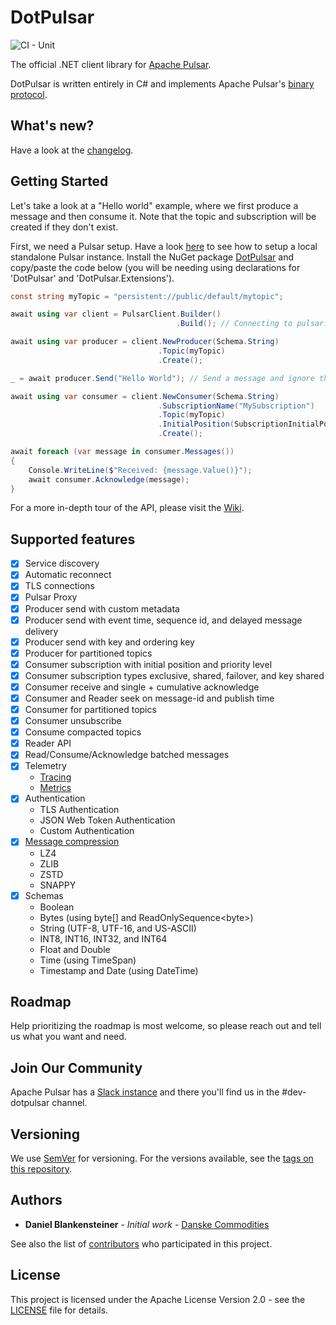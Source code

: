 ﻿# DotPulsar

![CI - Unit](https://github.com/apache/pulsar-dotpulsar/workflows/CI%20-%20Unit/badge.svg)

The official .NET client library for [Apache Pulsar](https://pulsar.apache.org/).

DotPulsar is written entirely in C# and implements Apache Pulsar's [binary protocol](https://pulsar.apache.org/docs/en/develop-binary-protocol/).

## What's new?

Have a look at the [changelog](CHANGELOG.md).

## Getting Started

Let's take a look at a "Hello world" example, where we first produce a message and then consume it. Note that the topic and subscription will be created if they don't exist.

First, we need a Pulsar setup. Have a look [here](https://pulsar.apache.org/docs/en/standalone-docker/) to see how to setup a local standalone Pulsar instance.
Install the NuGet package [DotPulsar](https://www.nuget.org/packages/DotPulsar/) and copy/paste the code below (you will be needing using declarations for 'DotPulsar' and 'DotPulsar.Extensions').

```csharp
const string myTopic = "persistent://public/default/mytopic";

await using var client = PulsarClient.Builder()
                                     .Build(); // Connecting to pulsar://localhost:6650

await using var producer = client.NewProducer(Schema.String)
                                 .Topic(myTopic)
                                 .Create();

_ = await producer.Send("Hello World"); // Send a message and ignore the returned MessageId

await using var consumer = client.NewConsumer(Schema.String)
                                 .SubscriptionName("MySubscription")
                                 .Topic(myTopic)
                                 .InitialPosition(SubscriptionInitialPosition.Earliest)
                                 .Create();

await foreach (var message in consumer.Messages())
{
    Console.WriteLine($"Received: {message.Value()}");
    await consumer.Acknowledge(message);
}
```

For a more in-depth tour of the API, please visit the [Wiki](https://github.com/apache/pulsar-dotpulsar/wiki).

## Supported features

- [X] Service discovery
- [X] Automatic reconnect
- [X] TLS connections
- [X] Pulsar Proxy
- [X] Producer send with custom metadata
- [X] Producer send with event time, sequence id, and delayed message delivery
- [X] Producer send with key and ordering key
- [X] Producer for partitioned topics
- [X] Consumer subscription with initial position and priority level
- [X] Consumer subscription types exclusive, shared, failover, and key shared
- [X] Consumer receive and single + cumulative acknowledge
- [X] Consumer and Reader seek on message-id and publish time
- [X] Consumer for partitioned topics
- [X] Consumer unsubscribe
- [X] Consume compacted topics
- [X] Reader API
- [X] Read/Consume/Acknowledge batched messages
- [X] Telemetry
    - [Tracing](https://github.com/apache/pulsar-dotpulsar/wiki/Tracing)
    - [Metrics](https://github.com/apache/pulsar-dotpulsar/wiki/Metrics)
- [X] Authentication
    - TLS Authentication
    - JSON Web Token Authentication
    - Custom Authentication
- [X] [Message compression](https://github.com/apache/pulsar-dotpulsar/wiki/Compression)
    - LZ4
    - ZLIB
    - ZSTD
    - SNAPPY
- [X] Schemas
    - Boolean
    - Bytes (using byte[] and ReadOnlySequence\<byte\>)
    - String (UTF-8, UTF-16, and US-ASCII)
    - INT8, INT16, INT32, and INT64
    - Float and Double
    - Time (using TimeSpan)
    - Timestamp and Date (using DateTime)

## Roadmap

Help prioritizing the roadmap is most welcome, so please reach out and tell us what you want and need.

## Join Our Community

Apache Pulsar has a [Slack instance](https://pulsar.apache.org/contact/) and there you'll find us in the #dev-dotpulsar channel.

## Versioning

We use [SemVer](http://semver.org/) for versioning. For the versions available, see the [tags on this repository](https://github.com/apache/pulsar-dotpulsar/tags).

## Authors

* **Daniel Blankensteiner** - *Initial work* - [Danske Commodities](https://github.com/danske-commodities)

See also the list of [contributors](https://github.com/apache/pulsar-dotpulsar/contributors) who participated in this project.

## License

This project is licensed under the Apache License Version 2.0 - see the [LICENSE](LICENSE) file for details.
